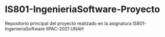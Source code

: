 # IS801-IngenieriaSoftware-Proyecto
Repositorio principal del proyecto realizado en la asignatura IS801-IngenieriaSoftware IIPAC-2021 UNAH
